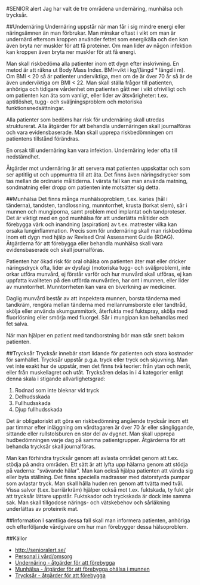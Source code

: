 #SENIOR alert
Jag har valt de tre områdena undernäring, munhälsa och trycksår.

##Undernäring
Undernäring uppstår när man får i sig mindre energi eller näringsämnen än man förbrukar. Man minskar oftast i vikt om man är undernärd eftersom kroppen använder fettet som energikälla och den kan även bryta ner muskler för att få proteiner. Om man lider av någon infektion kan kroppen även bryta ner muskler för att få energi. 

Man skall riskbedöma alla patienter inom ett dygn efter inskrivning. En metod är att räkna ut Body Mass Index. BMI=vikt i kg/(längd * längd i m). Om BMI < 20 så är patienter underviktiga, men om de är över 70 år så är de även underviktiga om BMI < 22. Man skall ställa frågor till patienten, anhöriga och tidigare vårdenhet om patienten gått ner i vikt ofrivilligt och om patienten kan äta som vanligt, eller lider av ätsvårigheter: t.ex. aptitlöshet, tugg- och sväljningsproblem och motoriska funktionsnedsättningar. 

Alla patienter som bedöms har risk för undernäring skall utredas strukturerat. Alla åtgärder för att behandla undernäringen skall journalföras och vara evidensbaserade. Man skall upprepa riskbedömningen om patientens tillstånd förändras.

En orsak till undernäring kan vara infektion. Undernäring leder ofta till nedstämdhet.

Åtgärder mot undernäring är att servera mat patienten uppskattar och som ser aptitlig ut och uppmuntra till att äta. Det finns även näringsdrycker som tas mellan de ordinarie måltiderna. I värsta fall kan man använda matning, sondmatning eller dropp om patienten inte motsätter sig detta.

##Munhälsa
Det finns många munhälsoproblem, t.ex. karies (hål i tänderna), tandsten, tandlossning, munntorrhet, krusta (torkat slem), sår i munnen och mungiporna, samt problem med implantat och tandproteser. Det är viktigt med en god munhälsa för att underlätta måltider och förebygga värk och inandning (aspiration) av t.ex. matrester vilka kan orsaka lunginflammation. Precis som för undernäring skall man riskbedöma inom ett dygn med hjälp av Revised Oral Assessment Guide (ROAG). Åtgärderna för att förebygga eller behandla munhälsa skall vara evidensbaserade och skall journalföras.

Patienten har ökad risk för oral ohälsa om patienten äter mat eller dricker näringsdryck ofta, lider av dysfagi (motoriska tugg- och sväljproblem), inte orkar utföra munvård, ej förstår varför och hur munvård skall utföras, ej kan uppfatta kvaliteten på den utförda munvården, har ont i munnen, eller lider av munntorrhet. Munntorrheten kan vara en biverkning av mediciner.

Daglig munvård består av att inspektera munnen, borsta tänderna med tandkräm, rengöra mellan tänderna med mellanrumsborste eller tandtråd, skölja eller använda skumgummitork, återfukta med fuktspray, skölja med fluorlösning eller smörja med fluorgel. Sår i mungipan kan behandlas med fet salva.

När man hjälper en patient med tandborstning bör man står snett bakom patienten. 

##Trycksår
Trycksår innebär stort lidande för patienten och stora kostnader för samhället. Trycksår uppstår p.g.a. tryck eller tryck och skjuvning. Man vet inte exakt hur de uppstår, men det finns två teorier: från ytan och neråt, eller från muskellagret och utåt. Trycksåren delas in i 4 kategorier enligt denna skala i stigande allvarlighetsgrad:

1. Rodnad som inte bleknar vid tryck
2. Delhudsskada
3. Fullhudsskada
4. Djup fullhudsskada

Det är obligatoriskt att göra en riskbedömning angående trycksår inom ett par timmar efter inläggning om vårdtagaren är över 70 år eller sängliggande, sittande eller rullstolsburen en stor del av dygnet. Man skall upprepa hudbedömningen varje dag på samma patientgrupper. Åtgärderna för att behandla trycksår skall journalföras.

Man kan förhindra trycksår genom att avlasta området genom att t.ex. stödja på andra områden. Ett sätt är att lyfta upp hälarna genom att stödja på vaderna: "svävande hälar". Man kan också hjälpa patienten att vända sig eller byta ställning. Det finns speciella madrasser med datorstyrda pumpar som avlastar tryck. Man skall hålla huden ren genom att tvätta med tvål. Vissa salvor (t.ex. barriärkräm) hjälper också mot t.ex. fuktskada, ty fukt gör att trycksår lättare uppstår. Fuktskador och tryckskada är dock inte samma sak. Man skall tillgodose närings- och vätskebehov och sårläkning underlättas av proteinrik mat.

##Information
I samtliga dessa fall skall man informera patienten, anhöriga och efterföljande vårdgivare om hur man förebygger dessa hälsoproblem.

##Källor
* http://senioralert.se/
 * [Personal i vård/omsorg](http://plus.rjl.se/index.jsf?nodeId=43904&nodeType=13)
* [Undernäring - åtgärder för att förebygga](http://webbutik.skl.se/bilder/artiklar/pdf/7164-631-6.pdf?issuusl=ignore)
* [Munhälsa - åtgärder för att förebygga ohälsa i munnen](http://webbutik.skl.se/bilder/artiklar/pdf/7585-140-2.pdf?issuusl=ignore)
* [Trycksår - åtgärder för att förebygga](http://webbutik.skl.se/bilder/artiklar/pdf/7164-633-0.pdf?issuusl=ignore)
